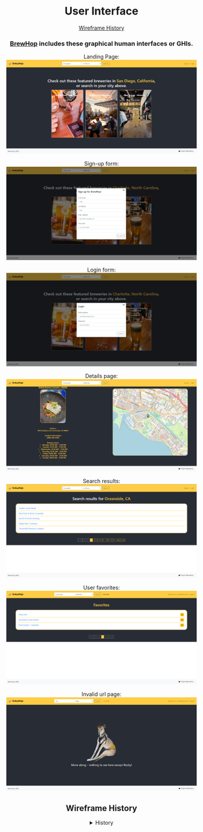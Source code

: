<div align='center'>

# User Interface

[Wireframe History](#wireframe-history)

### [BrewHop](https://brewhoppers.gitlab.io/brew-hop) includes these graphical human interfaces or GHIs.

Landing Page:
![](deployed/landing-page.png)

Sign-up form:
![](deployed/sign-up-form.png)

Login form:
![](deployed/login-form.png)

Details page:
![](deployed/details-page.png)

Search results:
![](deployed/search-results.png)

User favorites:
![](deployed/user-favorites-list.png)

Invalid url page:
![](deployed/invalid-url-page.png)

## Wireframe History

<details>
<summary>History</summary>

### Home Page
This will be the home page of the website which will include three breweries from a featured major city.
![Home Page Image](wireframes/home.png "Home Page")

### Brewery Search
This will display the results list of breweries in the city & state input from the search in the navigation bar. Users can click the linked name of entries to navigate to a detail page. Logged in users will be able to add/remove list entries to their favorites by clicking the star.
![Brewery Search Results Page Image](wireframes/brewerylist.png "Brewery Search]")

### Brewery Detail
This will display the details of one unique selected brewery including general information about the brewery. Logged in users will be able to add/remove favorite from this page as well.
![Brewery Detail Page Image](wireframes/brewerydetail.png "Brewery Detail")

### User Favorites
This will display a list of the user's favorites for logged in users. User will be able to remove favorites from this page as well.
![User Favorites Page Image](wireframes/favoriteslist.png "User Favorites")

### User Login & Sign Up
Modal forms where the user will be able to login or sign up for an account for users that are not logged in.
![User Login & Sign Up Page Image](wireframes/login_signup.png "User Login & Sign Up")

### Invalid URL
This page will display for invalid URLs.
![Invalid URL Page Image](wireframes/invalidurl.png)

### ***FOR REFERENCE*** User Flow & Design Notes
![User Flow & Design Notes Image](wireframes/userflow_notes.png)

[Back to top](#user-interface)

</details>

</div>